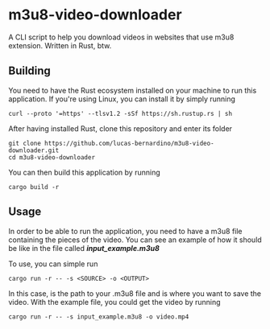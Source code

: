 # m3u8-video-downloader

A CLI script to help you download videos in websites that use m3u8 extension. Written in Rust, btw.

## Building

You need to have the Rust ecosystem installed on your machine to run this application. If you're using Linux, you can install it by simply running
```
curl --proto '=https' --tlsv1.2 -sSf https://sh.rustup.rs | sh
```

After having installed Rust, clone this repository and enter its folder
```
git clone https://github.com/lucas-bernardino/m3u8-video-downloader.git
cd m3u8-video-downloader
```

You can then build this application by running
```
cargo build -r 
```

## Usage

In order to be able to run the application, you need to have a m3u8 file containing the pieces of the video. You can see an example of how it should be like in the file called ***input_example.m3u8***

To use, you can simple run
```
cargo run -r -- -s <SOURCE> -o <OUTPUT>
```
In this case, <SOURCE> is the path to your .m3u8 file and <OUTPUT> is where you want to save the video. 
With the example file, you could get the video by running
```
cargo run -r -- -s input_example.m3u8 -o video.mp4
```